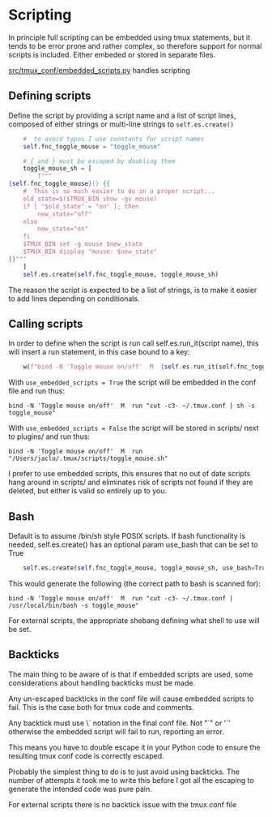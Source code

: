 # Scripting

In principle full scripting can be embedded using tmux statements, but it
tends to be error prone and rather complex, so therefore support for
normal scripts is included. Either embeded or stored in separate
files.

[src/tmux_conf/embedded_scripts.py](https://github.com/jaclu/tmux-conf/blob/main/src/tmux_conf/embedded_scripts.py) handles scripting

## Defining scripts

Define the script by providing a script name and a list of script lines,
composed of either strings or multi-line strings to `self.es.create()`

```python
    #  to avoid typos I use constants for script names
    self.fnc_toggle_mouse = "toggle_mouse"

    # { and } must be escaped by doubling them
    toggle_mouse_sh = [
        f"""
{self.fnc_toggle_mouse}() {{
    #  This is so much easier to do in a proper script...
    old_state=$($TMUX_BIN show -gv mouse)
    if [ "$old_state" = "on" ]; then
        new_state="off"
    else
        new_state="on"
    fi
    $TMUX_BIN set -g mouse $new_state
    $TMUX_BIN display "mouse: $new_state"
}}"""
    ]
    self.es.create(self.fnc_toggle_mouse, toggle_mouse_sh)
```

The reason the script is expected to be a list of strings, is to make it
easier to add lines depending on conditionals.

## Calling scripts

In order to define when the script is run call self.es.run_it(script name),
this will insert a run statement, in this case bound to a key:

```python
    w(f"bind -N 'Toggle mouse on/off'  M  {self.es.run_it(self.fnc_toggle_mouse)}")
```

With `use_embedded_scripts = True` the script will be embedded in the
conf file and run thus:

```tmux
bind -N 'Toggle mouse on/off'  M  run "cut -c3- ~/.tmux.conf | sh -s toggle_mouse"
```

With `use_embedded_scripts = False` the script will be stored in scripts/
next to plugins/ and run thus:

```tmux
bind -N 'Toggle mouse on/off'  M  run "/Users/jaclu/.tmux/scripts/toggle_mouse.sh"
```

I prefer to use embedded scripts, this ensures that no out of date
scripts hang around in scripts/ and eliminates risk of scripts not found
if they are deleted, but either is valid so entirely up to you.

## Bash

Default is to assume /bin/sh style POSIX scripts. If bash functionality
is needed, self.es.create() has an optional param use_bash that can be
set to True

```python
    self.es.create(self.fnc_toggle_mouse, toggle_mouse_sh, use_bash=True)
```

This would generate the following (the correct path to bash is scanned
for):

```tmux
bind -N 'Toggle mouse on/off'  M  run "cut -c3- ~/.tmux.conf | /usr/local/bin/bash -s toggle_mouse"
```

For external scripts, the appropriate shebang defining what shell to use
will be set.

## Backticks

The main thing to be aware of is that if embedded scripts are used,
some considerations about handling backticks must be made.

Any un-escaped backticks in the conf file will cause embedded scripts to
fail. This is the case both for tmux code and comments.

Any backtick must use \\\` notation in the final conf file.
Not "\`" or '\`' otherwise the embedded script will fail to run,
reporting an error.

This means you have to double escape it in your Python code to ensure
the resulting tmux conf code is correctly escaped.

Probably the simplest thing to do is to just avoid using backticks. 
The number of attempts it took me to write this before I got all the escaping to 
generate the intended code was pure pain.

For external scripts there is no backtick issue with the tmux.conf file
